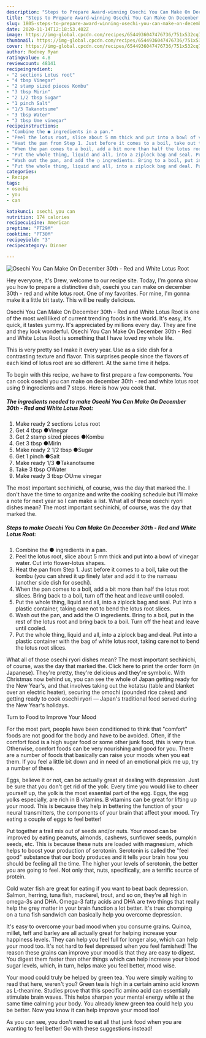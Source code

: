 ```yaml
---
description: "Steps to Prepare Award-winning Osechi You Can Make On December 30th - Red and White Lotus Root"
title: "Steps to Prepare Award-winning Osechi You Can Make On December 30th - Red and White Lotus Root"
slug: 1805-steps-to-prepare-award-winning-osechi-you-can-make-on-december-30th-red-and-white-lotus-root
date: 2020-11-14T12:18:53.402Z
image: https://img-global.cpcdn.com/recipes/6544936047476736/751x532cq70/osechi-you-can-make-on-december-30th-red-and-white-lotus-root-recipe-main-photo.jpg
thumbnail: https://img-global.cpcdn.com/recipes/6544936047476736/751x532cq70/osechi-you-can-make-on-december-30th-red-and-white-lotus-root-recipe-main-photo.jpg
cover: https://img-global.cpcdn.com/recipes/6544936047476736/751x532cq70/osechi-you-can-make-on-december-30th-red-and-white-lotus-root-recipe-main-photo.jpg
author: Rodney Ryan
ratingvalue: 4.8
reviewcount: 48141
recipeingredient:
- "2 sections Lotus root"
- "4 tbsp Vinegar"
- "2 stamp sized pieces Kombu"
- "3 tbsp Mirin"
- "2 1/2 tbsp Sugar"
- "1 pinch Salt"
- "1/3 Takanotsume"
- "3 tbsp Water"
- "3 tbsp Ume vinegar"
recipeinstructions:
- "Combine the ● ingredients in a pan."
- "Peel the lotus root, slice about 5 mm thick and put into a bowl of vinegar water. Cut into flower-lotus shapes."
- "Heat the pan from Step 1. Just before it comes to a boil, take out the kombu (you can shred it up finely later and add it to the namasu (another side dish for osechi)."
- "When the pan comes to a boil, add a bit more than half the lotus root slices. Bring back to a boil, turn off the heat and leave until cooled."
- "Put the whole thing, liquid and all, into a ziplock bag and seal. Put into a plastic container, taking care not to bend the lotus root slices."
- "Wash out the pan, and add the ○ ingredients. Bring to a boil, put in the rest of the lotus root and bring back to a boil. Turn off the heat and leave until cooled."
- "Put the whole thing, liquid and all, into a ziplock bag and deal. Put into a plastic container with the bag of white lotus root, taking care not to bend the lotus root slices."
categories:
- Recipe
tags:
- osechi
- you
- can

katakunci: osechi you can 
nutrition: 174 calories
recipecuisine: American
preptime: "PT29M"
cooktime: "PT30M"
recipeyield: "3"
recipecategory: Dinner

---
```



![Osechi You Can Make On December 30th - Red and White Lotus Root](https://img-global.cpcdn.com/recipes/6544936047476736/751x532cq70/osechi-you-can-make-on-december-30th-red-and-white-lotus-root-recipe-main-photo.jpg)

Hey everyone, it's Drew, welcome to our recipe site. Today, I'm gonna show you how to prepare a distinctive dish, osechi you can make on december 30th - red and white lotus root. One of my favorites. For mine, I'm gonna make it a little bit tasty. This will be really delicious.

Osechi You Can Make On December 30th - Red and White Lotus Root is one of the most well liked of current trending foods in the world. It's easy, it's quick, it tastes yummy. It's appreciated by millions every day. They are fine and they look wonderful. Osechi You Can Make On December 30th - Red and White Lotus Root is something that I have loved my whole life.

This is very pretty so I make it every year. Use as a side dish for a contrasting texture and flavor. This surprises people since the flavors of each kind of lotus root are so different. At the same time it helps.


To begin with this recipe, we have to first prepare a few components. You can cook osechi you can make on december 30th - red and white lotus root using 9 ingredients and 7 steps. Here is how you cook that.

<!--inarticleads1-->

##### The ingredients needed to make Osechi You Can Make On December 30th - Red and White Lotus Root:

1. Make ready 2 sections Lotus root
1. Get 4 tbsp ●Vinegar
1. Get 2 stamp sized pieces ●Kombu
1. Get 3 tbsp ●Mirin
1. Make ready 2 1/2 tbsp ●Sugar
1. Get 1 pinch ●Salt
1. Make ready 1/3 ●Takanotsume
1. Take 3 tbsp ○Water
1. Make ready 3 tbsp ○Ume vinegar


The most important sechinichi, of course, was the day that marked the. I don&#39;t have the time to organize and write the cooking schedule but I&#39;ll make a note for next year so I can make a list. What all of those osechi ryori dishes mean? The most important sechinichi, of course, was the day that marked the. 

<!--inarticleads2-->

##### Steps to make Osechi You Can Make On December 30th - Red and White Lotus Root:

1. Combine the ● ingredients in a pan.
1. Peel the lotus root, slice about 5 mm thick and put into a bowl of vinegar water. Cut into flower-lotus shapes.
1. Heat the pan from Step 1. Just before it comes to a boil, take out the kombu (you can shred it up finely later and add it to the namasu (another side dish for osechi).
1. When the pan comes to a boil, add a bit more than half the lotus root slices. Bring back to a boil, turn off the heat and leave until cooled.
1. Put the whole thing, liquid and all, into a ziplock bag and seal. Put into a plastic container, taking care not to bend the lotus root slices.
1. Wash out the pan, and add the ○ ingredients. Bring to a boil, put in the rest of the lotus root and bring back to a boil. Turn off the heat and leave until cooled.
1. Put the whole thing, liquid and all, into a ziplock bag and deal. Put into a plastic container with the bag of white lotus root, taking care not to bend the lotus root slices.


What all of those osechi ryori dishes mean? The most important sechinichi, of course, was the day that marked the. Click here to print the order form (in Japanese). They&#39;re pretty, they&#39;re delicious and they&#39;re symbolic. With Christmas now behind us, you can see the whole of Japan getting ready for the New Year&#39;s, and that involves taking out the kotatsu (table and blanket over an electric heater), securing the omochi (pounded rice cakes) and getting ready to cook osechi ryori — Japan&#39;s traditional food served during the New Year&#39;s holidays. 

Turn to Food to Improve Your Mood


For the most part, people have been conditioned to think that "comfort" foods are not good for the body and have to be avoided. Often, if the comfort food is a high sugar food or some other junk food, this is very true. Otherwise, comfort foods can be very nourishing and good for you. There are a number of foods that basically can raise your moods when you eat them. If you feel a little bit down and in need of an emotional pick me up, try a number of these.

Eggs, believe it or not, can be actually great at dealing with depression. Just be sure that you don't get rid of the yolk. Every time you would like to cheer yourself up, the yolk is the most essential part of the egg. Eggs, the egg yolks especially, are rich in B vitamins. B vitamins can be great for lifting up your mood. This is because they help in bettering the function of your neural transmitters, the components of your brain that affect your mood. Try eating a couple of eggs to feel better!

Put together a trail mix out of seeds and/or nuts. Your mood can be improved by eating peanuts, almonds, cashews, sunflower seeds, pumpkin seeds, etc. This is because these nuts are loaded with magnesium, which helps to boost your production of serotonin. Serotonin is called the "feel good" substance that our body produces and it tells your brain how you should be feeling all the time. The higher your levels of serotonin, the better you are going to feel. Not only that, nuts, specifically, are a terrific source of protein.

Cold water fish are great for eating if you want to beat back depression. Salmon, herring, tuna fish, mackerel, trout, and so on, they're all high in omega-3s and DHA. Omega-3 fatty acids and DHA are two things that really help the grey matter in your brain function a lot better. It's true: chomping on a tuna fish sandwich can basically help you overcome depression. 

It's easy to overcome your bad mood when you consume grains. Quinoa, millet, teff and barley are all actually great for helping increase your happiness levels. They can help you feel full for longer also, which can help your mood too. It's not hard to feel depressed when you feel famished! The reason these grains can improve your mood is that they are easy to digest. You digest them faster than other things which can help increase your blood sugar levels, which, in turn, helps make you feel better, mood wise.

Your mood could truly be helped by green tea. You were simply waiting to read that here, weren't you? Green tea is high in a certain amino acid known as L-theanine. Studies prove that this specific amino acid can essentially stimulate brain waves. This helps sharpen your mental energy while at the same time calming your body. You already knew green tea could help you be better. Now you know it can help improve your mood too!

As you can see, you don't need to eat all that junk food when you are wanting to feel better! Go  with  these suggestions  instead!


